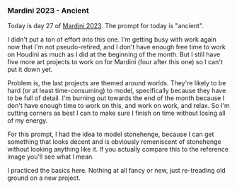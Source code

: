 ### Mardini 2023 - Ancient

Today is day 27 of [Mardini 2023][mardini-2023]. The prompt for today is "ancient".

I didn't put a ton of effort into this one. I'm getting busy with work again now
that I'm not pseudo-retired, and I don't have enough free time to work on Houdini
as much as I did at the beginning of the month. But I still have five more art
projects to work on for Mardini (four after this one) so I can't put it down yet.

Problem is, the last projects are themed around worlds. They're likely to be hard
(or at least time-consuming) to model, specifically because they have to be full of
detail. I'm burning out towards the end of the month because I don't have enough
time to work on this, and work on work, and relax. So I'm cutting corners as best
I can to make sure I finish on time without losing all of my energy.

For this prompt, I had the idea to model stonehenge, because I can get
something that looks decent and is obviously remeniscent of stonehenge without
looking anything like it. If you actually compare this to the reference image
you'll see what I mean.

I practiced the basics here. Nothing at all fancy or new, just re-treading old
ground on a new project.

<!-- My entry post is [here][entry-post]. -->

[mardini-2023]: https://www.sidefx.com/community-main-menu/contests-jams/mardini-2023/
<!-- [entry-post]: ... -->
